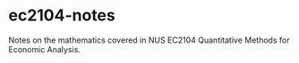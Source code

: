 # ec2104-notes
Notes on the mathematics covered in NUS EC2104 Quantitative Methods for Economic Analysis.
